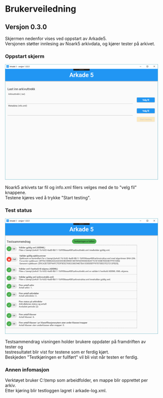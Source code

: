# Brukerveiledning

## Versjon 0.3.0
Skjermen nedenfor vises ved oppstart av Arkade5.  
Versjonen støtter innlesing av Noark5 arkivdata, og kjører tester på arkivet.  

### Oppstart skjerm 

![](img/Arkade1000_startscreen.png "Arkade5 oppstart")

Noark5 arkivets tar fil og info.xml filers velges med de to "velg fil" knappene.  
Testene kjøres ved å trykke "Start testing".

### Test status
![](img/Arkade1000_testscreen.png "Arkade5 testsammendrag")

Testsammendrag visningen holder brukere oppdater på framdriften av tester og   
testresultatet blir vist for testene som er ferdig kjørt.   
Beskjeden "Testkjøringen er fullført" vil bli vist når testen er ferdig. 

### Annen infomasjon
Verktøyet bruker C:\temp som arbeidfolder, en mappe blir opprettet per arkiv.   
Etter kjøring blir testloggen lagret i arkade-log.xml.

